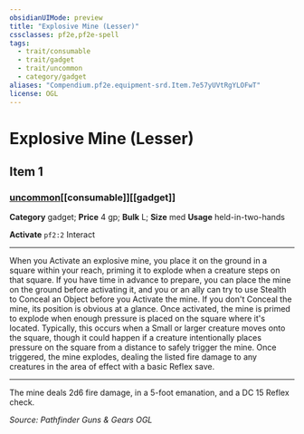 ```yaml
---
obsidianUIMode: preview
title: "Explosive Mine (Lesser)"
cssclasses: pf2e,pf2e-spell
tags:
  - trait/consumable
  - trait/gadget
  - trait/uncommon
  - category/gadget
aliases: "Compendium.pf2e.equipment-srd.Item.7e57yUVtRgYLOFwT"
license: OGL
---
```

# Explosive Mine (Lesser)
## Item 1
### [uncommon](uncommon "Uncommon Rarity Trait")[[consumable]][[gadget]]

**Category** gadget; 
**Price** 4 gp; 
**Bulk** L; **Size** med
**Usage** held-in-two-hands

**Activate** `pf2:2` Interact

* * *

When you Activate an explosive mine, you place it on the ground in a square within your reach, priming it to explode when a creature steps on that square. If you have time in advance to prepare, you can place the mine on the ground before activating it, and you or an ally can try to use Stealth to Conceal an Object before you Activate the mine. If you don't Conceal the mine, its position is obvious at a glance. Once activated, the mine is primed to explode when enough pressure is placed on the square where it's located. Typically, this occurs when a Small or larger creature moves onto the square, though it could happen if a creature intentionally places pressure on the square from a distance to safely trigger the mine. Once triggered, the mine explodes, dealing the listed fire damage to any creatures in the area of effect with a basic Reflex save.

* * *

The mine deals 2d6 fire damage, in a 5-foot emanation, and a DC 15 Reflex check.

*Source: Pathfinder Guns & Gears*
*OGL*